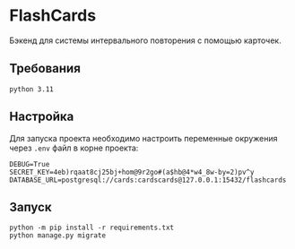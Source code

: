 # FlashCards
Бэкенд для системы интервального повторения с помощью карточек.

## Требования
```
python 3.11
```

## Настройка
Для запуска проекта необходимо настроить переменные окружения через `.env` файл в корне проекта:
```env
DEBUG=True
SECRET_KEY=4eb)rqaat8cj25bj+hom@9r2go#(a$hb@4*w4_8w-by=2)pv^y
DATABASE_URL=postgresql://cards:cardscards@127.0.0.1:15432/flashcards
```


## Запуск
```
python -m pip install -r requirements.txt
python manage.py migrate
```